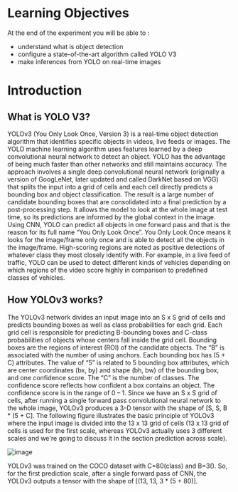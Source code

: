# Learning Objectives
At the end of the experiment you will be able to :
- understand what is object detection
- configure a state-of-the-art algorithm called YOLO V3
- make inferences from YOLO on real-time images

# Introduction

## What is YOLO V3?
YOLOv3 (You Only Look Once, Version 3) is a real-time object detection algorithm that identifies specific objects in videos, live feeds or images. The YOLO machine learning algorithm uses features learned by a deep convolutional neural network to detect an object. YOLO has the advantage of being much faster than other networks and still maintains accuracy.
The approach involves a single deep convolutional neural network (originally a version of GoogLeNet, later updated and called DarkNet based on VGG) that splits the input into a grid of cells and each cell directly predicts a bounding box and object classification. The result is a large number of candidate bounding boxes that are consolidated into a final prediction by a post-processing step.
It allows the model to look at the whole image at test time, so its predictions are informed by the global context in the image. Using CNN, YOLO can predict all objects in one forward pass and that is the reason for its full name “You Only Look Once”. You Only Look Once means it looks for the image/frame only once and is able to detect all the objects in the image/frame.
High-scoring regions are noted as positive detections of whatever class they most closely identify with. For example, in a live feed of traffic, YOLO can be used to detect different kinds of vehicles depending on which regions of the video score highly in comparison to predefined classes of vehicles.

## How YOLOv3 works?
The YOLOv3 network divides an input image into an S x S grid of cells and predicts bounding boxes as well as class probabilities for each grid. Each grid cell is responsible for predicting B-bounding boxes and C-class probabilities of objects whose centers fall inside the grid cell. Bounding boxes are the regions of interest (ROI) of the candidate objects. The “B” is associated with the number of using anchors. Each bounding box has (5 + C) attributes. The value of “5” is related to 5 bounding box attributes, which are center coordinates (bx, by) and shape (bh, bw) of the bounding box, and one confidence score. The “C” is the number of classes. The confidence score reflects how confident a box contains an object. The confidence score is in the range of 0 – 1.
Since we have an S x S grid of cells, after running a single forward pass convolutional neural network to the whole image, YOLOv3 produces a 3-D tensor with the shape of [S, S, B * (5 + C].
The following figure illustrates the basic principle of YOLOv3 where the input image is divided into the 13 x 13 grid of cells (13 x 13 grid of cells is used for the first scale, whereas YOLOv3 actually uses 3 different scales and we're going to discuss it in the section prediction across scale).

![image](https://github.com/allanabraham10/AI_MLOps/assets/69242466/a8925f49-26f1-4979-b0bf-220256f6bda1)

YOLOv3 was trained on the COCO dataset with C=80(class) and B=3(). So, for the first prediction scale, after a single forward pass of CNN, the YOLOv3 outputs a tensor with the shape of [(13, 13, 3 * (5 + 80)].

